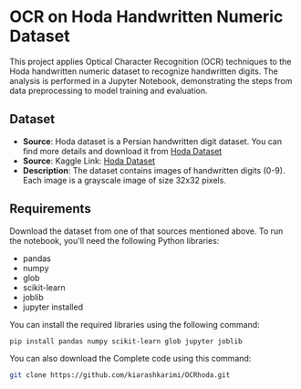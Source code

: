 # OCR on Hoda Handwritten Numeric Dataset

This project applies Optical Character Recognition (OCR) techniques to the Hoda handwritten numeric dataset to recognize handwritten digits. The analysis is performed in a Jupyter Notebook, demonstrating the steps from data preprocessing to model training and evaluation.

## Dataset

- **Source**: Hoda dataset is a Persian handwritten digit dataset. You can find more details and download it from [Hoda Dataset](https://web.archive.org/web/20200201185337/http://farsiocr.ir/)
- **Source**: Kaggle Link: [Hoda Dataset](https://www.kaggle.com/datasets/invalizare/hoda-mat)
- **Description**: The dataset contains images of handwritten digits (0-9). Each image is a grayscale image of size 32x32 pixels.

## Requirements

Download the dataset from one of that sources mentioned above.
To run the notebook, you'll need the following Python libraries:

- pandas
- numpy
- glob
- scikit-learn
- joblib
- jupyter installed

You can install the required libraries using the following command:

```bash
pip install pandas numpy scikit-learn glob jupyter joblib
```
You can also download the Complete code using this command:
```bash
git clone https://github.com/kiarashkarimi/OCRhoda.git
